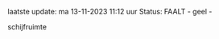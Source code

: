 laatste update: 
ma 13-11-2023 11:12   uur 
Status: FAALT - geel - 
<div class="service Y">schijfruimte</div>